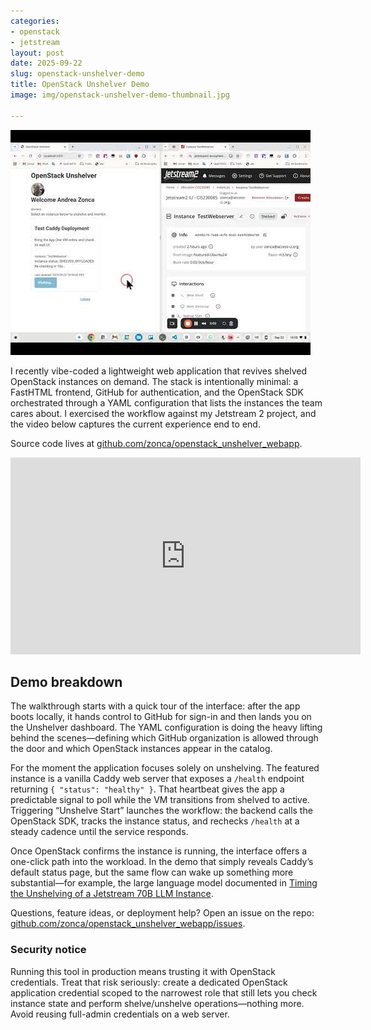 ```yaml
---
categories:
- openstack
- jetstream
layout: post
date: 2025-09-22
slug: openstack-unshelver-demo
title: OpenStack Unshelver Demo
image: img/openstack-unshelver-demo-thumbnail.jpg

---
```


![OpenStack Unshelver demo thumbnail](img/openstack-unshelver-demo-thumbnail.jpg)

I recently vibe-coded a lightweight web application that revives shelved OpenStack instances on demand. The stack is intentionally minimal: a FastHTML frontend, GitHub for authentication, and the OpenStack SDK orchestrated through a YAML configuration that lists the instances the team cares about. I exercised the workflow against my Jetstream 2 project, and the video below captures the current experience end to end.

Source code lives at [github.com/zonca/openstack_unshelver_webapp](https://github.com/zonca/openstack_unshelver_webapp).

<iframe width="560" height="315" src="https://www.youtube.com/embed/xdVKyStD55M" title="OpenStack Unshelver demo" frameborder="0" allow="accelerometer; autoplay; clipboard-write; encrypted-media; gyroscope; picture-in-picture" allowfullscreen></iframe>

## Demo breakdown

The walkthrough starts with a quick tour of the interface: after the app boots locally, it hands control to GitHub for sign-in and then lands you on the Unshelver dashboard. The YAML configuration is doing the heavy lifting behind the scenes—defining which GitHub organization is allowed through the door and which OpenStack instances appear in the catalog.

For the moment the application focuses solely on unshelving. The featured instance is a vanilla Caddy web server that exposes a `/health` endpoint returning `{ "status": "healthy" }`. That heartbeat gives the app a predictable signal to poll while the VM transitions from shelved to active. Triggering “Unshelve Start” launches the workflow: the backend calls the OpenStack SDK, tracks the instance status, and rechecks `/health` at a steady cadence until the service responds.

Once OpenStack confirms the instance is running, the interface offers a one-click path into the workload. In the demo that simply reveals Caddy’s default status page, but the same flow can wake up something more substantial—for example, the large language model documented in [Timing the Unshelving of a Jetstream 70B LLM Instance](2025-09-18-llm-unshelve.md).

Questions, feature ideas, or deployment help? Open an issue on the repo: [github.com/zonca/openstack_unshelver_webapp/issues](https://github.com/zonca/openstack_unshelver_webapp/issues).

### Security notice

Running this tool in production means trusting it with OpenStack credentials. Treat that risk seriously: create a dedicated OpenStack application credential scoped to the narrowest role that still lets you check instance state and perform shelve/unshelve operations—nothing more. Avoid reusing full-admin credentials on a web server.
